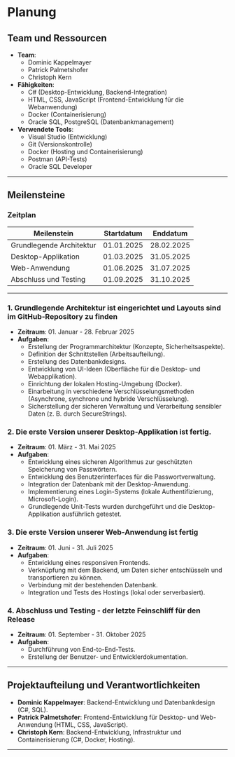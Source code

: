 # Planung

## Team und Ressourcen
- **Team**: 
  - Dominic Kappelmayer
  - Patrick Palmetshofer
  - Christoph Kern
- **Fähigkeiten**:
  - C# (Desktop-Entwicklung, Backend-Integration)
  - HTML, CSS, JavaScript (Frontend-Entwicklung für die Webanwendung)
  - Docker (Containerisierung)
  - Oracle SQL, PostgreSQL (Datenbankmanagement)
- **Verwendete Tools**:
  - Visual Studio (Entwicklung)
  - Git (Versionskontrolle)
  - Docker (Hosting und Containerisierung)
  - Postman (API-Tests)
  - Oracle SQL Developer

---

## Meilensteine
### Zeitplan

| **Meilenstein**                     | **Startdatum**  | **Enddatum**    |
|-------------------------------------|-----------------|-----------------|
| Grundlegende Architektur            | 01.01.2025      | 28.02.2025      |
| Desktop-Applikation                 | 01.03.2025      | 31.05.2025      |
| Web-Anwendung                       | 01.06.2025      | 31.07.2025      |
| Abschluss und Testing               | 01.09.2025      | 31.10.2025      |

---

### **1. Grundlegende Architektur ist eingerichtet und Layouts sind im GitHub-Repository zu finden**
- **Zeitraum**: 01. Januar - 28. Februar 2025  
- **Aufgaben**:
  - Erstellung der Programmarchitektur (Konzepte, Sicherheitsaspekte).
  - Definition der Schnittstellen (Arbeitsaufteilung).
  - Erstellung des Datenbankdesigns.
  - Entwicklung von UI-Ideen (Oberfläche für die Desktop- und Webapplikation).
  - Einrichtung der lokalen Hosting-Umgebung (Docker).
  - Einarbeitung in verschiedene Verschlüsselungsmethoden (Asynchrone, synchrone und hybride Verschlüsselung).
  - Sicherstellung der sicheren Verwaltung und Verarbeitung sensibler Daten (z. B. durch SecureStrings).

### **2. Die erste Version unserer Desktop-Applikation ist fertig.**
- **Zeitraum**: 01. März - 31. Mai 2025  
- **Aufgaben**:
  - Entwicklung eines sicheren Algorithmus zur geschützten Speicherung von Passwörtern.
  - Entwicklung des Benutzerinterfaces für die Passwortverwaltung.
  - Integration der Datenbank mit der Desktop-Anwendung.
  - Implementierung eines Login-Systems (lokale Authentifizierung, Microsoft-Login).
  - Grundlegende Unit-Tests wurden durchgeführt und die Desktop-Applikation ausführlich getestet.

### **3. Die erste Version unserer Web-Anwendung ist fertig**
- **Zeitraum**: 01. Juni - 31. Juli 2025  
- **Aufgaben**:
  - Entwicklung eines responsiven Frontends.
  - Verknüpfung mit dem Backend, um Daten sicher entschlüsseln und transportieren zu können.
  - Verbindung mit der bestehenden Datenbank.
  - Integration und Tests des Hostings (lokal oder serverbasiert).

### **4. Abschluss und Testing - der letzte Feinschliff für den Release**
- **Zeitraum**: 01. September - 31. Oktober 2025  
- **Aufgaben**:
  - Durchführung von End-to-End-Tests.
  - Erstellung der Benutzer- und Entwicklerdokumentation.

---

## Projektaufteilung und Verantwortlichkeiten

- **Dominic Kappelmayer**: Backend-Entwicklung und Datenbankdesign (C#, SQL).  
- **Patrick Palmetshofer**: Frontend-Entwicklung für Desktop- und Web-Anwendung (HTML, CSS, JavaScript).  
- **Christoph Kern**: Backend-Entwicklung, Infrastruktur und Containerisierung (C#, Docker, Hosting).

---
